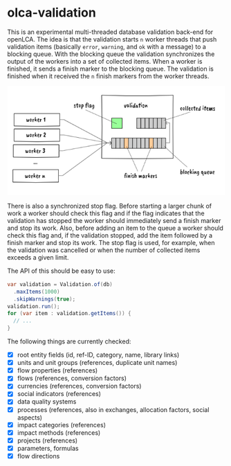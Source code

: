 # olca-validation

This is an experimental multi-threaded database validation back-end for openLCA.
The idea is that the validation starts `n` worker threads that push validation
items (basically `error`, `warning`, and `ok` with a message) to a blocking
queue. With the blocking queue the validation synchronizes the output of the
workers into a set of collected items. When a worker is finished, it sends a
finish marker to the blocking queue. The validation is finished when it received
the `n` finish markers from the worker threads.

![](images/how_it_works.png)

There is also a synchronized stop flag. Before starting a larger chunk of work a
worker should check this flag and if the flag indicates that the validation has
stopped the worker should immediately send a finish marker and stop its work.
Also, before adding an item to the queue a worker should check this flag and, if
the validation stopped, add the item followed by a finish marker and stop its
work. The stop flag is used, for example, when the validation was cancelled or
when the number of collected items exceeds a given limit.

The API of this should be easy to use:

```java
var validation = Validation.of(db)
  .maxItems(1000)
  .skipWarnings(true);
validation.run();
for (var item : validation.getItems()) {
  // ...
}
```

The following things are currently checked:

* [x] root entity fields (id, ref-ID, category, name, library links)
* [x] units and unit groups (references, duplicate unit names)
* [x] flow properties (references)
* [x] flows (references, conversion factors)
* [x] currencies (references, conversion factors)
* [x] social indicators (references)
* [x] data quality systems
* [x] processes (references, also in exchanges, allocation factors,
  social aspects)
* [x] impact categories (references)
* [x] impact methods (references)
* [x] projects (references)
* [x] parameters, formulas
* [x] flow directions
